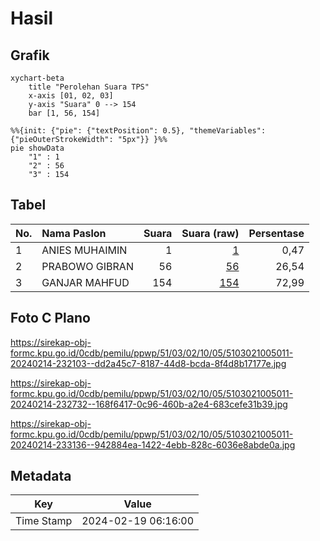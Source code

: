# Hasil

## Grafik

```mermaid
xychart-beta
    title "Perolehan Suara TPS"
    x-axis [01, 02, 03]
    y-axis "Suara" 0 --> 154
    bar [1, 56, 154]
```

```mermaid
%%{init: {"pie": {"textPosition": 0.5}, "themeVariables": {"pieOuterStrokeWidth": "5px"}} }%%
pie showData
    "1" : 1
    "2" : 56
    "3" : 154
```

## Tabel

| No. | Nama Paslon    | Suara | Suara (raw) | Persentase |
|:--- |:-------------- | -----:| -----------:| ----------:|
| 1   | ANIES MUHAIMIN | 1     | [1][p-1]    | 0,47       |
| 2   | PRABOWO GIBRAN | 56    | [56][p-2]   | 26,54      |
| 3   | GANJAR MAHFUD  | 154   | [154][p-3]  | 72,99      |


[p-1]: https://github.com/gigit-pemilu/pemilu-2024-51-bali/blob/main/pilpres/hitung-suara/sub/51-bali/sub/03-badung/sub/02-mengwi/sub/1005-sempidi/sub/011-tps/sub/paslon-1.txt
[p-2]: https://github.com/gigit-pemilu/pemilu-2024-51-bali/blob/main/pilpres/hitung-suara/sub/51-bali/sub/03-badung/sub/02-mengwi/sub/1005-sempidi/sub/011-tps/sub/paslon-2.txt
[p-3]: https://github.com/gigit-pemilu/pemilu-2024-51-bali/blob/main/pilpres/hitung-suara/sub/51-bali/sub/03-badung/sub/02-mengwi/sub/1005-sempidi/sub/011-tps/sub/paslon-3.txt

## Foto C Plano

https://sirekap-obj-formc.kpu.go.id/0cdb/pemilu/ppwp/51/03/02/10/05/5103021005011-20240214-232103--dd2a45c7-8187-44d8-bcda-8f4d8b17177e.jpg

https://sirekap-obj-formc.kpu.go.id/0cdb/pemilu/ppwp/51/03/02/10/05/5103021005011-20240214-232732--168f6417-0c96-460b-a2e4-683cefe31b39.jpg

https://sirekap-obj-formc.kpu.go.id/0cdb/pemilu/ppwp/51/03/02/10/05/5103021005011-20240214-233136--942884ea-1422-4ebb-828c-6036e8abde0a.jpg


## Metadata

| Key        | Value               |
| ---------- | ------------------- |
| Time Stamp | 2024-02-19 06:16:00 |



